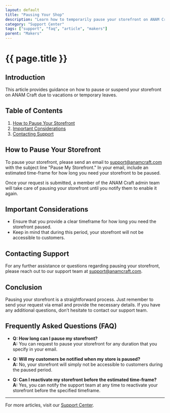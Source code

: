 ```yaml
---
layout: default
title: "Pausing Your Shop"
description: "Learn how to temporarily pause your storefront on ANAM Craft."
category: "Support Center"
tags: ["support", "faq", "article", "makers"]
parent: "Makers"
---
```


# {{ page.title }}

## Introduction

This article provides guidance on how to pause or suspend your storefront on ANAM Craft due to vacations or temporary leaves.

## Table of Contents
1. [How to Pause Your Storefront](#how-to-pause-your-storefront)
2. [Important Considerations](#important-considerations)
3. [Contacting Support](#contacting-support)

## How to Pause Your Storefront

To pause your storefront, please send an email to [support@anamcraft.com](mailto:support@anamcraft.com) with the subject line "Pause My Storefront." In your email, include an estimated time-frame for how long you need your storefront to be paused. 

Once your request is submitted, a member of the ANAM Craft admin team will take care of pausing your storefront until you notify them to enable it again.

## Important Considerations

- Ensure that you provide a clear timeframe for how long you need the storefront paused.
- Keep in mind that during this period, your storefront will not be accessible to customers.

## Contacting Support

For any further assistance or questions regarding pausing your storefront, please reach out to our support team at [support@anamcraft.com](mailto:support@anamcraft.com).

## Conclusion

Pausing your storefront is a straightforward process. Just remember to send your request via email and provide the necessary details. If you have any additional questions, don’t hesitate to contact our support team.

## Frequently Asked Questions (FAQ)

- **Q: How long can I pause my storefront?**  
  **A:** You can request to pause your storefront for any duration that you specify in your email.

- **Q: Will my customers be notified when my store is paused?**  
  **A:** No, your storefront will simply not be accessible to customers during the paused period.

- **Q: Can I reactivate my storefront before the estimated time-frame?**  
  **A:** Yes, you can notify the support team at any time to reactivate your storefront before the specified timeframe.

---

For more articles, visit our [Support Center](https://support.anamcraft.com).